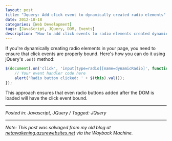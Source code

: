 ```yaml
---
layout: post
title: "Jquery: Add click event to dynamically created radio elements"
date: 2012-10-18
categories: [Web Development]
tags: [JavaScript, JQuery, DOM, Events]
description: "How to add click events to radio elements created dynamically using jQuery."
---
```


If you're dynamically creating radio elements in your page, you need to ensure that click events are properly bound. Here's how you can do it using jQuery's `.on()` method:

```javascript
$(document).on('click', 'input[type=radio][name=dynamicRadio]', function() {
    // Your event handler code here
    alert('Radio button clicked: ' + $(this).val());
});
```

This approach ensures that even radio buttons added after the DOM is loaded will have the click event bound.

---

*Posted in: Javascript, JQuery / Tagged: JQuery*

---

*Note: This post was salvaged from my old blog at [netawakening.azurewebsites.net](https://web.archive.org/web/20170112012148/http://netawakening.azurewebsites.net/page/5/) via the Wayback Machine.* 